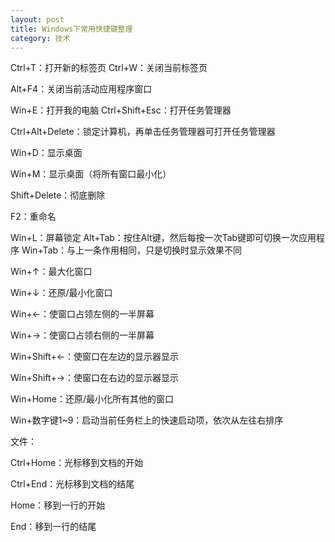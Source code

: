 ```yaml
---
layout: post
title: Windows下常用快捷键整理
category: 技术
---
```


Ctrl+T：打开新的标签页
Ctrl+W：关闭当前标签页
Alt+F4：关闭当前活动应用程序窗口
Win+E：打开我的电脑
Ctrl+Shift+Esc：打开任务管理器
Ctrl+Alt+Delete：锁定计算机，再单击任务管理器可打开任务管理器
Win+D：显示桌面
Win+M：显示桌面（将所有窗口最小化）
Shift+Delete：彻底删除
F2：重命名
Win+L：屏幕锁定
Alt+Tab：按住Alt键，然后每按一次Tab键即可切换一次应用程序
Win+Tab：与上一条作用相同，只是切换时显示效果不同
Win+↑：最大化窗口
Win+↓：还原/最小化窗口
Win+←：使窗口占领左侧的一半屏幕
Win+→：使窗口占领右侧的一半屏幕
Win+Shift+←：使窗口在左边的显示器显示
Win+Shift+→：使窗口在右边的显示器显示
Win+Home：还原/最小化所有其他的窗口
Win+数字键1~9：启动当前任务栏上的快速启动项，依次从左往右排序文件：
Ctrl+Home：光标移到文档的开始
Ctrl+End：光标移到文档的结尾
Home：移到一行的开始
End：移到一行的结尾
	
